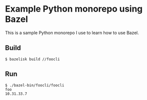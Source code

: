 Example Python monorepo using Bazel
===================================

This is a sample Python monorepo I use to learn how to use Bazel.

Build
-----

```shell
$ bazelisk build //foocli
```

Run
---

```shell
$ ./bazel-bin/foocli/foocli
foo
10.31.33.7
```
